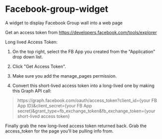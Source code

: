 # Facebook-group-widget
A widget to display Facebook Group wall into a web page

Get an access token from https://developers.facebook.com/tools/explorer
 
Long lived Access Token:

1. On the top right, select the FB App you created from the "Application" drop down list.

2. Click "Get Access Token".

3. Make sure you add the manage_pages permission.

4. Convert this short-lived access token into a long-lived one by making this Graph API call:

>ht&#8203;tps://graph.facebook.com/oauth/access_token?client_id={your FB App ID}&client_secret={your FB App secret}&grant_type=fb_exchange_token&fb_exchange_token={your short-lived access token}

Finally grab the new long-lived access token returned back. Grab the access_token for the page you'll be pulling info from.
